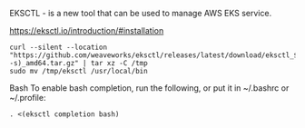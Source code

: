 EKSCTL - is a new tool that can be used to manage AWS EKS service.

https://eksctl.io/introduction/#installation

```
curl --silent --location "https://github.com/weaveworks/eksctl/releases/latest/download/eksctl_$(uname -s)_amd64.tar.gz" | tar xz -C /tmp
sudo mv /tmp/eksctl /usr/local/bin
```

Bash
To enable bash completion, run the following, or put it in ~/.bashrc or ~/.profile:
```
. <(eksctl completion bash)
```
